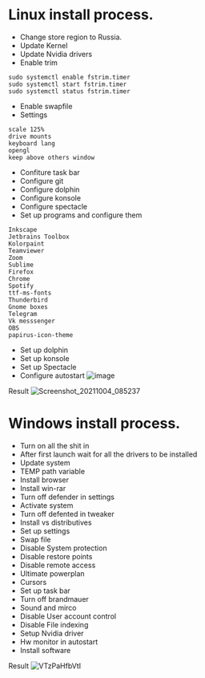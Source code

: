 # Linux install process.
* Change store region to Russia.
* Update Kernel
* Update Nvidia drivers
* Enable trim
```shell
sudo systemctl enable fstrim.timer
sudo systemctl start fstrim.timer
sudo systemctl status fstrim.timer
```
* Enable swapfile
* Settings
```shell
scale 125%
drive mounts
keyboard lang
opengl
keep above others window
```
* Confiture task bar
* Configure git
* Configure dolphin
* Configure konsole
* Configure spectacle
* Set up programs and configure them
```shell
Inkscape
Jetbrains Toolbox
Kolorpaint
Teamviewer
Zoom
Sublime
Firefox
Chrome
Spotify
ttf-ms-fonts
Thunderbird
Gnome boxes
Telegram
Vk messsenger
OBS
papirus-icon-theme
```
* Set up dolphin
* Set up konsole
* Set up Spectacle
* Configure autostart
![image](https://user-images.githubusercontent.com/57370975/135800713-0e81e4ec-d422-4f4f-83ef-895567dc62a6.png)


Result
![Screenshot_20211004_085237](https://user-images.githubusercontent.com/57370975/135800670-35721881-094f-42e0-9e59-e4001f336ea1.png)

# Windows install process.
* Turn on all the shit in
* After first launch wait for all the drivers to be installed
* Update system
* TEMP path variable
* Install browser
* Install win-rar
* Turn off defender in settings
* Activate system
* Turn off defented in tweaker
* Install vs distributives
* Set up settings
* Swap file
* Disable System protection
* Disable restore points
* Disable remote access
* Ultimate powerplan
* Cursors
* Set up task bar
* Turn off brandmauer
* Sound and mirco
* Disable User account control
* Disable File indexing
* Setup Nvidia driver
* Hw monitor in autostart
* Install software

Result
![VTzPaHfbVtI](https://user-images.githubusercontent.com/57370975/135751155-bf95e04f-637d-40fe-a248-79d489cdbfc6.jpg)

